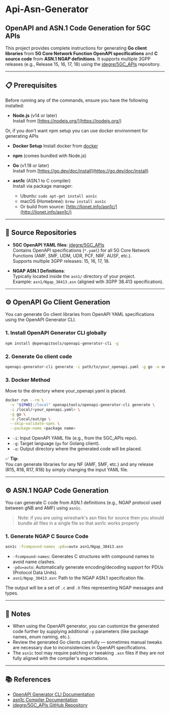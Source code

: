 # Api-Asn-Generator

## OpenAPI and ASN.1 Code Generation for 5GC APIs

This project provides complete instructions for generating **Go client libraries** from **5G Core Network Function OpenAPI specifications** and **C source code** from **ASN.1 NGAP definitions**. It supports multiple 3GPP releases (e.g., Release 15, 16, 17, 18) using the [jdegre/5GC_APIs](https://github.com/jdegre/5GC_APIs) repository.

---

## 📋 Prerequisites

Before running any of the commands, ensure you have the following installed:

- **Node.js** (v14 or later)  
  Install from [https://nodejs.org/](https://nodejs.org/)

Or, if you don't want npm setup you can use docker environment for generating APIs

- **Docker Setup**
  Install docker from [docker](https://docs.docker.com/engine/install)

- **npm** (comes bundled with Node.js)

- **Go** (v1.18 or later)  
  Install from [https://go.dev/doc/install](https://go.dev/doc/install)

- **asn1c** (ASN.1 to C compiler)  
  Install via package manager:
  - Ubuntu: `sudo apt-get install asn1c`
  - macOS (Homebrew): `brew install asn1c`
  - Or build from source: [http://lionet.info/asn1c/](http://lionet.info/asn1c/)

---

## 📂 Source Repositories

- **5GC OpenAPI YAML files**: [jdegre/5GC_APIs](https://github.com/jdegre/5GC_APIs)  
  Contains OpenAPI specifications (`*.yaml`) for all 5G Core Network Functions (AMF, SMF, UDM, UDR, PCF, NRF, AUSF, etc.).  
  Supports multiple 3GPP releases: 15, 16, 17, 18.

- **NGAP ASN.1 Definitions**:  
  Typically located inside the `asn1/` directory of your project.  
  Example: `asn1/Ngap_38413.asn` (aligned with 3GPP 38.413 specification).

---

## ⚙️ OpenAPI Go Client Generation

You can generate Go client libraries from OpenAPI YAML specifications using the OpenAPI Generator CLI.

### 1. Install OpenAPI Generator CLI globally

```bash
npm install @openapitools/openapi-generator-cli -g
```

### 2. Generate Go client code

```bash
openapi-generator-cli generate -i path/to/your_openapi.yaml -g go -o output_dir
```

### 3. Docker Method
Move to the directory where your_openapi.yaml is placed.
```bash
docker run --rm \
  -v "${PWD}:/local" openapitools/openapi-generator-cli generate \
  -i /local/<your_openapi.yaml> \
  -g go \
  -o /local/out/go \
  --skip-validate-spec \
  --package-name <package name>
```
- `-i`: Input OpenAPI YAML file (e.g., from the 5GC_APIs repo).
- `-g`: Target language (`go` for Golang client).
- `-o`: Output directory where the generated code will be placed.

✅ **Tip**:  
You can generate libraries for any NF (AMF, SMF, etc.) and any release (R15, R16, R17, R18) by simply changing the input YAML file.

---

## ⚙️ ASN.1 NGAP Code Generation

You can generate C code from ASN.1 definitions (e.g., NGAP protocol used between gNB and AMF) using `asn1c`.

> Note: if you are using wireshark's asn files for source then you should bundle all files in a single file so that asn1c works properly

### 1. Generate NGAP C Source Code

```bash
asn1c -fcompound-names -pdu=auto asn1/Ngap_38413.asn
```

- `-fcompound-names`: Generates C structures with compound names to avoid name clashes.
- `-pdu=auto`: Automatically generate encoding/decoding support for PDUs (Protocol Data Units).
- `asn1/Ngap_38413.asn`: Path to the NGAP ASN.1 specification file.

The output will be a set of `.c` and `.h` files representing NGAP messages and types.

---

## 📌 Notes

- When using the OpenAPI generator, you can customize the generated code further by supplying additional `-p` parameters (like package names, enum naming, etc.).
- Review the generated Go clients carefully — sometimes manual tweaks are necessary due to inconsistencies in OpenAPI specifications.
- The `asn1c` tool may require patching or tweaking `.asn` files if they are not fully aligned with the compiler's expectations.

---

## 📚 References

- [OpenAPI Generator CLI Documentation](https://openapi-generator.tech/docs/installation)
- [asn1c Compiler Documentation](http://lionet.info/asn1c/)
- [jdegre/5GC_APIs GitHub Repository](https://github.com/jdegre/5GC_APIs)